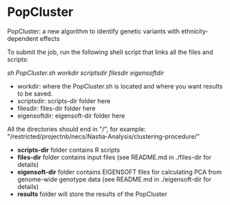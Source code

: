# PopCluster
PopCluster: a new algorithm to identify genetic variants with ethnicity-dependent effects

To submit the job, run the following shell script that links all the files and scripts:

*sh PopCluster.sh workdir scriptsdir filesdir eigensoftdir*

* workdir: where the PopCluster.sh is located and where you want results to be saved.
* scriptsdir: scripts-dir folder here
* filesdir: files-dir folder here
* eigensoftdir: eigensoft-dir folder here

All the directories should end in "/", for example: "/restricted/projectnb/necs/Nastia-Analysis/clustering-procedure/"

* **scripts-dir** folder contains R scripts
* **files-dir** folder contains input files (see README.md in ./files-dir for details)
* **eigensoft-dir** folder contains EIGENSOFT files for calculating PCA from genome-wide genotype data (see README.md in ./eigensoft-dir for details)
* **results** folder will store the results of the PopCluster
